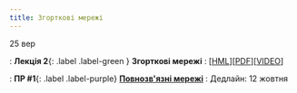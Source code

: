 ```yaml
---
title: Згорткові мережі
---
```


25 вер

: **Лекція 2**{: .label .label-green } **Згорткові мережі**
  : [[HML](https://ykochura.github.io/mld-kpi/?p=lecture2.md#1)][[PDF](https://ykochura.github.io/mld-kpi/pdf/lecture2.pdf)][[VIDEO](https://youtu.be/HVNSpMPGRUc)]

: **ПР #1**{: .label .label-purple} [**Повнозв'язні мережі**](https://drive.google.com/file/d/16EozBWYZ0zDcIqoEfYauHkNb-3mQM82p/view?usp=sharing)
  : Дедлайн: 12 жовтня

<!-- https://www.youtube.com/watch?v=pauPCy_s0Ok
<!-- Convolutional Neural Network from Scratch | Mathematics & Python Code https://www.youtube.com/watch?v=Lakz2MoHy6o

2 лис
: **ПР #2**{: .label .label-purple} [**Згорткові мережі**](https://drive.google.com/file/d/1_WzbIQbz9YTLYJrPB06yGmFaNS0AE4BW/view?usp=sharing)
  : Дедлайн: 12 листопада  -->

